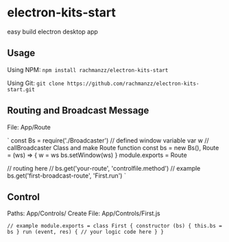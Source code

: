 # electron-kits-start
easy build electron desktop app

## Usage
Using NPM:
`npm install rachmanzz/electron-kits-start`

Using Git:
`git clone https://github.com/rachmanzz/electron-kits-start.git`

## Routing and Broadcast Message
File: App/Route

  `
  const Bs = require('./Broadcaster')
  // defined window variable
  var w
  // callBroadcaster Class and make Route function
  const bs = new Bs(), Route = (ws) => {
    w = ws
    bs.setWindow(ws)
  }
  module.exports =  Route

  // routing here
  // bs.get('your-route', 'controlfile.method')
  // example
  bs.get('first-broadcast-route', 'First.run')
  `

## Control
Paths: App/Controls/
Create File: App/Controls/First.js

  `
  // example
  module.exports = class First {
    constructor (bs) {
      this.bs = bs
    }
    run (event, res) {
      // your logic code here
    }
  }
  `
